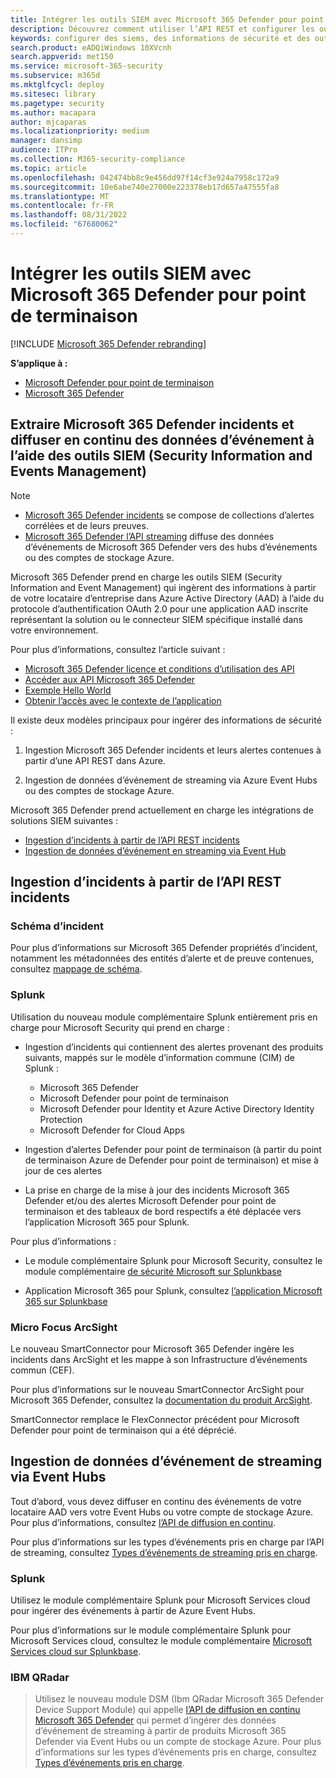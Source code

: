 ```yaml
---
title: Intégrer les outils SIEM avec Microsoft 365 Defender pour point de terminaison
description: Découvrez comment utiliser l’API REST et configurer les outils de gestion des informations de sécurité et des événements pris en charge pour recevoir et extraire des détections.
keywords: configurer des siems, des informations de sécurité et des outils de gestion des événements, splunk, arcsight, indicateurs personnalisés, api rest, définitions d’alertes, indicateurs de compromission
search.product: eADQiWindows 10XVcnh
search.appverid: met150
ms.service: microsoft-365-security
ms.subservice: m365d
ms.mktglfcycl: deploy
ms.sitesec: library
ms.pagetype: security
ms.author: macapara
author: mjcaparas
ms.localizationpriority: medium
manager: dansimp
audience: ITPro
ms.collection: M365-security-compliance
ms.topic: article
ms.openlocfilehash: 042474bb8c9e456dd97f14cf3e924a7958c172a9
ms.sourcegitcommit: 10e6abe740e27000e223378eb17d657a47555fa8
ms.translationtype: MT
ms.contentlocale: fr-FR
ms.lasthandoff: 08/31/2022
ms.locfileid: "67680062"
---
```

# <a name="integrate-your-siem-tools-with-microsoft-365-defender"></a>Intégrer les outils SIEM avec Microsoft 365 Defender pour point de terminaison

[!INCLUDE [Microsoft 365 Defender rebranding](../../includes/microsoft-defender.md)]

**S’applique à :**
- [Microsoft Defender pour point de terminaison](https://go.microsoft.com/fwlink/p/?linkid=2154037)
- [Microsoft 365 Defender](https://go.microsoft.com/fwlink/?linkid=2118804)

## <a name="pull-microsoft-365-defender-incidents-and-streaming-event-data-using-security-information-and-events-management-siem-tools"></a>Extraire Microsoft 365 Defender incidents et diffuser en continu des données d’événement à l’aide des outils SIEM (Security Information and Events Management)

> [!NOTE]
>
> - [Microsoft 365 Defender incidents](incident-queue.md) se compose de collections d’alertes corrélées et de leurs preuves.
> - [Microsoft 365 Defender l’API streaming](streaming-api.md) diffuse des données d’événements de Microsoft 365 Defender vers des hubs d’événements ou des comptes de stockage Azure.

Microsoft 365 Defender prend en charge les outils SIEM (Security Information and Event Management) qui ingèrent des informations à partir de votre locataire d’entreprise dans Azure Active Directory (AAD) à l’aide du protocole d’authentification OAuth 2.0 pour une application AAD inscrite représentant la solution ou le connecteur SIEM spécifique installé dans votre environnement. 

Pour plus d’informations, consultez l’article suivant :

- [Microsoft 365 Defender licence et conditions d’utilisation des API](api-terms.md)
- [Accéder aux API Microsoft 365 Defender](api-access.md)
- [Exemple Hello World](api-hello-world.md)
- [Obtenir l’accès avec le contexte de l’application](api-create-app-web.md)

Il existe deux modèles principaux pour ingérer des informations de sécurité : 

1.  Ingestion Microsoft 365 Defender incidents et leurs alertes contenues à partir d’une API REST dans Azure. 

2.  Ingestion de données d’événement de streaming via Azure Event Hubs ou des comptes de stockage Azure. 

Microsoft 365 Defender prend actuellement en charge les intégrations de solutions SIEM suivantes : 

- [Ingestion d’incidents à partir de l’API REST incidents](#ingesting-incidents-from-the-incidents-rest-api)
- [Ingestion de données d’événement en streaming via Event Hub](#ingesting-streaming-event-data-via-event-hubs)

## <a name="ingesting-incidents-from-the-incidents-rest-api"></a>Ingestion d’incidents à partir de l’API REST incidents

### <a name="incident-schema"></a>Schéma d’incident
Pour plus d’informations sur Microsoft 365 Defender propriétés d’incident, notamment les métadonnées des entités d’alerte et de preuve contenues, consultez [mappage de schéma](../defender/api-list-incidents.md#schema-mapping).

### <a name="splunk"></a>Splunk

Utilisation du nouveau module complémentaire Splunk entièrement pris en charge pour Microsoft Security qui prend en charge :

- Ingestion d’incidents qui contiennent des alertes provenant des produits suivants, mappés sur le modèle d’information commune (CIM) de Splunk :

  - Microsoft 365 Defender
  - Microsoft Defender pour point de terminaison
  - Microsoft Defender pour Identity et Azure Active Directory Identity Protection
  - Microsoft Defender for Cloud Apps

- Ingestion d’alertes Defender pour point de terminaison (à partir du point de terminaison Azure de Defender pour point de terminaison) et mise à jour de ces alertes

- La prise en charge de la mise à jour des incidents Microsoft 365 Defender et/ou des alertes Microsoft Defender pour point de terminaison et des tableaux de bord respectifs a été déplacée vers l’application Microsoft 365 pour Splunk. 

Pour plus d’informations :

- Le module complémentaire Splunk pour Microsoft Security, consultez le module complémentaire [de sécurité Microsoft sur Splunkbase](https://splunkbase.splunk.com/app/6207/#/overview)

- Application Microsoft 365 pour Splunk, consultez [l’application Microsoft 365 sur Splunkbase](https://splunkbase.splunk.com/app/3786/)

### <a name="micro-focus-arcsight"></a>Micro Focus ArcSight

Le nouveau SmartConnector pour Microsoft 365 Defender ingère les incidents dans ArcSight et les mappe à son Infrastructure d’événements commun (CEF).

Pour plus d’informations sur le nouveau SmartConnector ArcSight pour Microsoft 365 Defender, consultez la [documentation du produit ArcSight](https://community.microfocus.com/cyberres/productdocs/w/connector-documentation/39246/smartconnector-for-microsoft-365-defender).

SmartConnector remplace le FlexConnector précédent pour Microsoft Defender pour point de terminaison qui a été déprécié.
  

## <a name="ingesting-streaming-event-data-via-event-hubs"></a>Ingestion de données d’événement de streaming via Event Hubs

Tout d’abord, vous devez diffuser en continu des événements de votre locataire AAD vers votre Event Hubs ou votre compte de stockage Azure. Pour plus d’informations, consultez [l’API de diffusion en continu](../defender/streaming-api.md).

Pour plus d’informations sur les types d’événements pris en charge par l’API de streaming, consultez [Types d’événements de streaming pris en charge](../defender/supported-event-types.md).

### <a name="splunk"></a>Splunk

Utilisez le module complémentaire Splunk pour Microsoft Services cloud pour ingérer des événements à partir de Azure Event Hubs.  

Pour plus d’informations sur le module complémentaire Splunk pour Microsoft Services cloud, consultez le module complémentaire [Microsoft Services cloud sur Splunkbase](https://splunkbase.splunk.com/app/3110/).
  

### <a name="ibm-qradar"></a>IBM QRadar
>Utilisez le nouveau module DSM (Ibm QRadar Microsoft 365 Defender Device Support Module) qui appelle [l’API de diffusion en continu Microsoft 365 Defender](streaming-api.md) qui permet d’ingérer des données d’événement de streaming à partir de produits Microsoft 365 Defender via Event Hubs ou un compte de stockage Azure. Pour plus d’informations sur les types d’événements pris en charge, consultez [Types d’événements pris en charge](supported-event-types.md).
